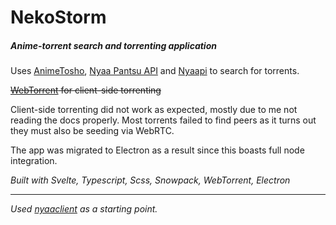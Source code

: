 # NekoStorm

##### Anime-torrent search and torrenting application

Uses [AnimeTosho](https://animetosho.org/), [Nyaa Pantsu API](https://nyaa.net/apidoc) and [Nyaapi](https://github.com/Kylart/Nyaapi) to search for torrents.

~~[WebTorrent](https://webtorrent.io/) for client-side torrenting~~

Client-side torrenting did not work as expected, mostly due to me not reading the docs properly. Most torrents failed to find peers as it turns out they must also be seeding via WebRTC.

The app was migrated to Electron as a result since this boasts full node integration.

_Built with Svelte, Typescript, Scss, Snowpack, WebTorrent, Electron_

---

_Used [nyaaclient](https://github.com/hongkiulam/nyaaclient) as a starting point._
